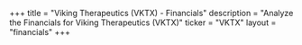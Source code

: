 +++
title = "Viking Therapeutics (VKTX) - Financials"
description = "Analyze the Financials for Viking Therapeutics (VKTX)"
ticker = "VKTX"
layout = "financials"
+++

